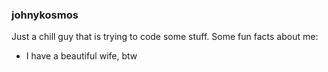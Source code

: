 ### johnykosmos
Just a chill guy that is trying to code some stuff.
Some fun facts about me:
- I have a beautiful wife, btw



